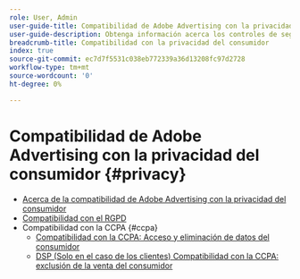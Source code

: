 ```yaml
---
role: User, Admin
user-guide-title: Compatibilidad de Adobe Advertising con la privacidad del consumidor
user-guide-description: Obtenga información acerca los controles de seguridad y privacidad que proporciona Adobe Advertising para ayudar a los clientes anunciantes a cumplir con las leyes de privacidad del consumidor.
breadcrumb-title: Compatibilidad con la privacidad del consumidor
index: true
source-git-commit: ec7d7f5531c038eb772339a36d13208fc97d2728
workflow-type: tm+mt
source-wordcount: '0'
ht-degree: 0%

---
```



# Compatibilidad de Adobe Advertising con la privacidad del consumidor {#privacy}

+ [Acerca de la compatibilidad de Adobe Advertising con la privacidad del consumidor](/help/privacy/home.md)
+ [Compatibilidad con el RGPD](/help/privacy/gdpr.md)
+ Compatibilidad con la CCPA {#ccpa}
   + [Compatibilidad con la CCPA: Acceso y eliminación de datos del consumidor](/help/privacy/ccpa/ccpa-access-delete.md)
   + [DSP (Solo en el caso de los clientes) Compatibilidad con la CCPA: exclusión de la venta del consumidor](/help/privacy/ccpa/ccpa-opt-out-of-sale.md)
